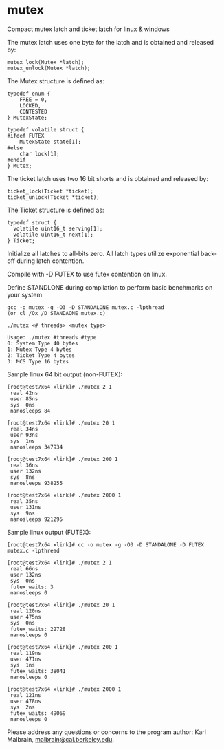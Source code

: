 # mutex
Compact mutex latch and ticket latch for linux &amp; windows

The mutex latch uses one byte for the latch and is obtained and released by:

    mutex_lock(Mutex *latch);
    mutex_unlock(Mutex *latch);

The Mutex structure is defined as:

    typedef enum {
    	FREE = 0,
    	LOCKED,
    	CONTESTED
    } MutexState;

    typedef volatile struct {
    #ifdef FUTEX
    	MutexState state[1];
    #else
    	char lock[1];
    #endif
    } Mutex;

The ticket latch uses two 16 bit shorts and is obtained and released by:

    ticket_lock(Ticket *ticket);
    ticket_unlock(Ticket *ticket);
  
The Ticket structure is defined as:
  
    typedef struct {
      volatile uint16_t serving[1];
      volatile uint16_t next[1];
    } Ticket;

Initialize all latches to all-bits zero.  All latch types utilize exponential back-off during latch contention.

Compile with -D FUTEX to use futex contention on linux.

Define STANDLONE during compilation to perform basic benchmarks on your system:

    gcc -o mutex -g -O3 -D STANDALONE mutex.c -lpthread
    (or cl /Ox /D STANDAONE mutex.c)

    ./mutex <# threads> <mutex type>

    Usage: ./mutex #threads #type
    0: System Type 40 bytes
    1: Mutex Type 4 bytes
    2: Ticket Type 4 bytes
    3: MCS Type 16 bytes

Sample linux 64 bit output (non-FUTEX):


    [root@test7x64 xlink]# ./mutex 2 1
     real 42ns
     user 85ns
     sys  0ns
     nanosleeps 84

    [root@test7x64 xlink]# ./mutex 20 1
     real 34ns
     user 93ns
     sys  1ns
     nanosleeps 347934

    [root@test7x64 xlink]# ./mutex 200 1
     real 36ns
     user 132ns
     sys  8ns
     nanosleeps 938255

    [root@test7x64 xlink]# ./mutex 2000 1
     real 35ns
     user 131ns
     sys  9ns
     nanosleeps 921295

Sample linux output (FUTEX):

    [root@test7x64 xlink]# cc -o mutex -g -O3 -D STANDALONE -D FUTEX mutex.c -lpthread

    [root@test7x64 xlink]# ./mutex 2 1
     real 66ns
     user 132ns
     sys  0ns
     futex waits: 3
     nanosleeps 0

    [root@test7x64 xlink]# ./mutex 20 1
     real 120ns
     user 475ns
     sys  0ns
     futex waits: 22728
     nanosleeps 0

    [root@test7x64 xlink]# ./mutex 200 1
     real 119ns
     user 471ns
     sys  1ns
     futex waits: 38041
     nanosleeps 0

    [root@test7x64 xlink]# ./mutex 2000 1
     real 121ns
     user 478ns
     sys  2ns
     futex waits: 49069
     nanosleeps 0

Please address any questions or concerns to the program author: Karl Malbrain, malbrain@cal.berkeley.edu.
